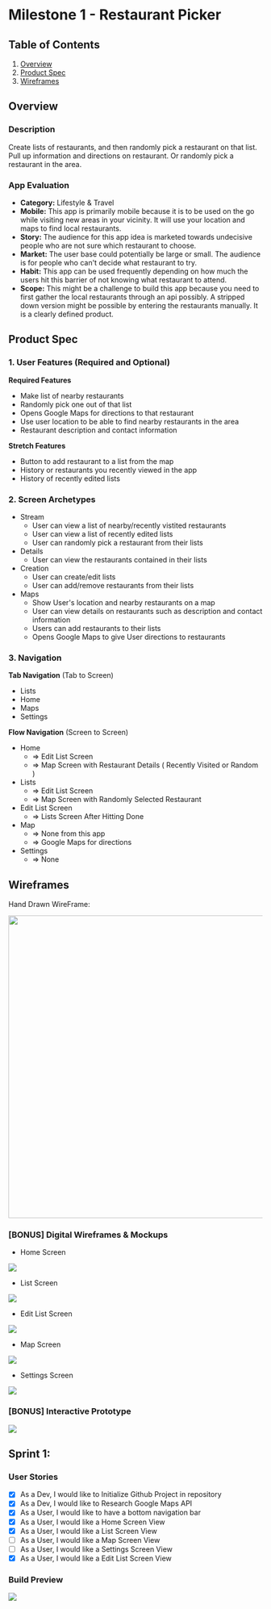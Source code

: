 # Milestone 1 - Restaurant Picker

## Table of Contents

1. [Overview](#Overview)
1. [Product Spec](#Product-Spec)
1. [Wireframes](#Wireframes)

## Overview

### Description

Create lists of restaurants, and then randomly pick a restaurant on that list. Pull up information and directions on restaurant. Or randomly pick a restaurant in the area.

### App Evaluation

- **Category:** Lifestyle & Travel
- **Mobile:** This app is primarily mobile because it is to be used on the go while visiting new areas in your vicinity. It will use your location and maps to find local restaurants.
- **Story:** The audience for this app idea is marketed towards undecisive people who are not sure which restaurant to choose.
- **Market:** The user base could potentially be large or small. The audience is for people who can't decide what restaurant to try.
- **Habit:** This app can be used frequently depending on how much the users hit this barrier of not knowing what restaurant to attend.
- **Scope:** This might be a challenge to build this app because you need to first gather the local restaurants through an api possibly. A stripped down version might be possible by entering the restaurants manually. It is a clearly defined product.

## Product Spec

### 1. User Features (Required and Optional)

**Required Features**

* Make list of nearby restaurants
* Randomly pick one out of that list
* Opens Google Maps for directions to that restaurant
* Use user location to be able to find nearby restaurants in the area
* Restaurant description and contact information

**Stretch Features**

* Button to add restaurant to a list from the map
* History or restaurants you recently viewed in the app
* History of recently edited lists

### 2. Screen Archetypes

* Stream
  - User can view a list of nearby/recently vistited restaurants
  - User can view a list of recently edited lists
  - User can randomly pick a restaurant from their lists
* Details
  - User can view the restaurants contained in their lists
* Creation
  - User can create/edit lists
  - User can add/remove restaurants from their lists
* Maps
  - Show User's location and nearby restaurants on a map
  - User can view details on restaurants such as description and contact information
  - Users can add restaurants to their lists
  - Opens Google Maps to give User directions to restaurants

### 3. Navigation

**Tab Navigation** (Tab to Screen)

* Lists
* Home
* Maps
* Settings

**Flow Navigation** (Screen to Screen)

* Home
  - => Edit List Screen
  - => Map Screen with Restaurant Details ( Recently Visited or Random )
* Lists
  - => Edit List Screen
  - => Map Screen with Randomly Selected Restaurant
* Edit List Screen
  - => Lists Screen After Hitting Done
* Map
  - => None from this app
  - => Google Maps for directions
* Settings
  - => None

## Wireframes

Hand Drawn WireFrame:

<img src="https://github.com/CSCI4325-MobileGroup3/Android_RestaurantPicker/blob/main/Documentation/RestaurantPicker_Wireframe.jpg" width=600>

### [BONUS] Digital Wireframes & Mockups

* Home Screen
<img src="https://github.com/CSCI4325-MobileGroup3/Android_RestaurantPicker/blob/main/Documentation/FigmaWireframe/HomeScreen.png">

* List Screen
<img src="https://github.com/CSCI4325-MobileGroup3/Android_RestaurantPicker/blob/main/Documentation/FigmaWireframe/ListView.png">

* Edit List Screen
<img src="https://github.com/CSCI4325-MobileGroup3/Android_RestaurantPicker/blob/main/Documentation/FigmaWireframe/EditList.png">

* Map Screen
<img src="https://github.com/CSCI4325-MobileGroup3/Android_RestaurantPicker/blob/main/Documentation/FigmaWireframe/Map.png">

* Settings Screen
<img src="https://github.com/CSCI4325-MobileGroup3/Android_RestaurantPicker/blob/main/Documentation/FigmaWireframe/Settings.png">

### [BONUS] Interactive Prototype

<img src="https://github.com/CSCI4325-MobileGroup3/Android_RestaurantPicker/blob/main/Documentation/proto.gif">

## Sprint 1:

### User Stories

- [x] As a Dev, I would like to Initialize Github Project in repository
- [x] As a Dev, I would like to Research Google Maps API
- [x] As a User, I would like to have a bottom navigation bar
- [x] As a User, I would like a Home Screen View
- [x] As a User, I would like a List Screen View
- [ ] As a User, I would like a Map Screen View
- [ ] As a User, I would like a Settings Screen View
- [x] As a User, I would like a Edit List Screen View

### Build Preview

<img src="https://github.com/CSCI4325-MobileGroup3/Android_RestaurantPicker/blob/main/Documentation/Sprint1.gif">
